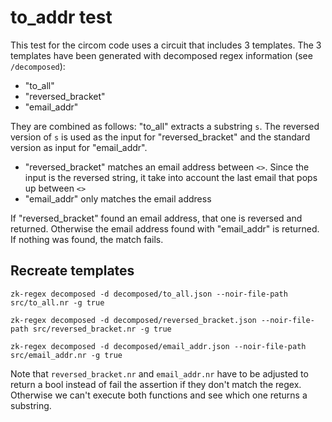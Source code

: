 # to_addr test

This test for the circom code uses a circuit that includes 3 templates. The 3 templates have been generated with decomposed regex information (see `/decomposed`):
- "to_all"
- "reversed_bracket"
- "email_addr"

They are combined as follows: "to_all" extracts a substring `s`. The reversed version of `s` is used as the input for "reversed_bracket" and the standard version as input for "email_addr".

- "reversed_bracket" matches an email address between `<>`. Since the input is the reversed string, it take into account the last email that pops up between `<>`
- "email_addr" only matches the email address

If "reversed_bracket" found an email address, that one is reversed and returned. Otherwise the email address found with "email_addr" is returned. If nothing was found, the match fails. 

## Recreate templates

```
zk-regex decomposed -d decomposed/to_all.json --noir-file-path src/to_all.nr -g true

zk-regex decomposed -d decomposed/reversed_bracket.json --noir-file-path src/reversed_bracket.nr -g true

zk-regex decomposed -d decomposed/email_addr.json --noir-file-path src/email_addr.nr -g true
```

Note that `reversed_bracket.nr` and `email_addr.nr` have to be adjusted to return a bool instead of fail the assertion if they don't match the regex. Otherwise we can't execute both functions and see which one returns a substring. 